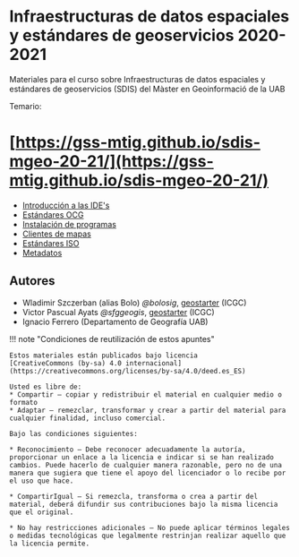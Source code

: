 # Infraestructuras de datos espaciales y estándares de geoservicios 2020-2021

Materiales para el curso sobre Infraestructuras de datos espaciales y estándares de geoservicios (SDIS) del Màster en Geoinformació de la UAB

Temario:

# [https://gss-mtig.github.io/sdis-mgeo-20-21/](https://gss-mtig.github.io/sdis-mgeo-20-21/)

* [Introducción a las IDE's](https://gss-mtig.github.io/sdis-mgeo-20-21/introduccion_a_las_ides/)
* [Estándares OCG](https://gss-mtig.github.io/sdis-mgeo-20-21/estandares_OCG/)
* [Instalación de programas](https://gss-mtig.github.io/sdis-mgeo-20-21/instalacion_de_programas/)
* [Clientes de mapas](https://gss-mtig.github.io/sdis-mgeo-20-21/clientes_de_mapa)
* [Estándares ISO](https://gss-mtig.github.io/sdis-mgeo-20-21/estandares_ISO/)
* [Metadatos](https://gss-mtig.github.io/sdis-mgeo-20-21/metadatos/)

## Autores

* Wladimir Szczerban (alias Bolo) *@bolosig*, [geostarter](http://betaportal.icgc.cat) (ICGC)
* Victor Pascual Ayats  *@sfggeogis*, [geostarter](http://betaportal.icgc.cat) (ICGC)
* Ignacio Ferrero (Departamento de Geografía UAB)

!!! note "Condiciones de reutilización de estos apuntes"

    Estos materiales están publicados bajo licencia
    [CreativeCommons (by-sa) 4.0 internacional](https://creativecommons.org/licenses/by-sa/4.0/deed.es_ES)

    Usted es libre de:
    * Compartir — copiar y redistribuir el material en cualquier medio o formato
    * Adaptar — remezclar, transformar y crear a partir del material para cualquier finalidad, incluso comercial.

    Bajo las condiciones siguientes:

    * Reconocimiento — Debe reconocer adecuadamente la autoría, proporcionar un enlace a la licencia e indicar si se han realizado cambios. Puede hacerlo de cualquier manera razonable, pero no de una manera que sugiera que tiene el apoyo del licenciador o lo recibe por el uso que hace.
    
    * CompartirIgual — Si remezcla, transforma o crea a partir del material, deberá difundir sus contribuciones bajo la misma licencia que el original.
    
    * No hay restricciones adicionales — No puede aplicar términos legales o medidas tecnológicas que legalmente restrinjan realizar aquello que la licencia permite.
